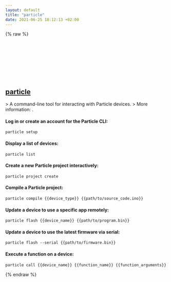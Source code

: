 ```yaml
---
layout: default
title: "particle"
date: 2021-06-25 18:12:13 +02:00
---
```

{% raw %}
<h2 id="particle">
  <a href="/en/common/particle.html">particle</a> <a href="#particle"><svg class="icon">
    <use href="/assets/images/unicode_sprite.svg#link" />
  </svg></a>
</h2>
> A command-line tool for interacting with Particle devices.
> More information: <https://docs.particle.io/tutorials/developer-tools/cli>.

#### Log in or create an account for the Particle CLI:
```shell
particle setup
```
#### Display a list of devices:
```shell
particle list
```
#### Create a new Particle project interactively:
```shell
particle project create
```
#### Compile a Particle project:
```shell
particle compile {{device_type}} {{path/to/source_code.ino}}
```
#### Update a device to use a specific app remotely:
```shell
particle flash {{device_name}} {{path/to/program.bin}}
```
#### Update a device to use the latest firmware via serial:
```shell
particle flash --serial {{path/to/firmware.bin}}
```
#### Execute a function on a device:
```shell
particle call {{device_name}} {{function_name}} {{function_arguments}}
```
{% endraw %}